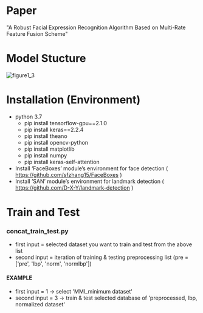 # Paper
"A Robust Facial Expression Recognition Algorithm Based on Multi-Rate Feature Fusion Scheme"



# Model Stucture
![figure1_3](https://user-images.githubusercontent.com/47851661/129718320-2da7dd87-f1ab-4b85-801a-d49272aaedc9.png)



# Installation (Environment)
- python 3.7
    - pip install tensorflow-gpu==2.1.0
    - pip install keras==2.2.4
    - pip install theano
    - pip install opencv-python
    - pip install matplotlib
    - pip install numpy
    - pip install keras-self-attention
- Install ‘FaceBoxes’ module’s environment for face detection
   ( https://github.com/sfzhang15/FaceBoxes )
- Install ’SAN’ module’s environment for landmark detection
   ( https://github.com/D-X-Y/landmark-detection )



# Train and Test
### concat_train_test.py
- first input = selected dataset you want to train and test from the above list
- second input = iteration of training & testing preprocessing list (pre = ['pre', 'lbp', 'norm', 'normlbp'])


#### EXAMPLE
- first input = 1 -> select 'MMI_minimum dataset'
- second input = 3 -> train & test selected database of 'preprocessed, lbp, normalized dataset'
